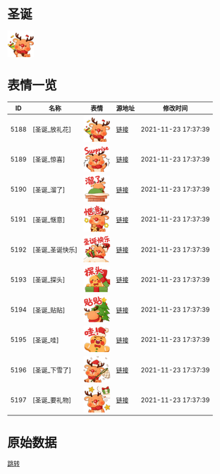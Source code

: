 # 圣诞

<img src="./cover.png" height="60" alt="cover" />

# 表情一览

|ID|名称|表情|源地址|修改时间|
|----|----|----|----|----|
|5188|[圣诞_放礼花]|<img src="./pic/005188_%5B圣诞_放礼花%5D.png" height="60" alt="放礼花"/>|[链接](http://i0.hdslb.com/bfs/emote/ecb0d85e1d0dc6b43240ec537b6ceca83156bd6a.png)|2021-11-23 17:37:39|
|5189|[圣诞_惊喜]|<img src="./pic/005189_%5B圣诞_惊喜%5D.png" height="60" alt="惊喜"/>|[链接](http://i0.hdslb.com/bfs/emote/39165479603275d06f342951515eedcd7012a4c9.png)|2021-11-23 17:37:39|
|5190|[圣诞_溜了]|<img src="./pic/005190_%5B圣诞_溜了%5D.png" height="60" alt="溜了"/>|[链接](http://i0.hdslb.com/bfs/emote/adbcc015eadb42ec710530f68f51fb0e388bf061.png)|2021-11-23 17:37:39|
|5191|[圣诞_惬意]|<img src="./pic/005191_%5B圣诞_惬意%5D.png" height="60" alt="惬意"/>|[链接](http://i0.hdslb.com/bfs/emote/511652b9d4e52f97a918658300915624632be5c5.png)|2021-11-23 17:37:39|
|5192|[圣诞_圣诞快乐]|<img src="./pic/005192_%5B圣诞_圣诞快乐%5D.png" height="60" alt="圣诞快乐"/>|[链接](http://i0.hdslb.com/bfs/emote/c71686afa39b4a280dfdfb3396c8fdc66f9c4efc.png)|2021-11-23 17:37:39|
|5193|[圣诞_探头]|<img src="./pic/005193_%5B圣诞_探头%5D.png" height="60" alt="探头"/>|[链接](http://i0.hdslb.com/bfs/emote/9d0fa1f2b0ee582594aa9dc7609c9e9b0ac840ea.png)|2021-11-23 17:37:39|
|5194|[圣诞_贴贴]|<img src="./pic/005194_%5B圣诞_贴贴%5D.png" height="60" alt="贴贴"/>|[链接](http://i0.hdslb.com/bfs/emote/b8b0340f4d8a2d760a2238ab546dee1b650194ff.png)|2021-11-23 17:37:39|
|5195|[圣诞_哇]|<img src="./pic/005195_%5B圣诞_哇%5D.png" height="60" alt="哇"/>|[链接](http://i0.hdslb.com/bfs/emote/07ddee87224de97b068be107b0ffa48ed72886c4.png)|2021-11-23 17:37:39|
|5196|[圣诞_下雪了]|<img src="./pic/005196_%5B圣诞_下雪了%5D.png" height="60" alt="下雪了"/>|[链接](http://i0.hdslb.com/bfs/emote/176fe081159c488db5b56a2bd94d8aa6531c4b08.png)|2021-11-23 17:37:39|
|5197|[圣诞_要礼物]|<img src="./pic/005197_%5B圣诞_要礼物%5D.png" height="60" alt="要礼物"/>|[链接](http://i0.hdslb.com/bfs/emote/0caf08043b70ff88b8392d3d6649e57e6e2944d9.png)|2021-11-23 17:37:39|

# 原始数据

[跳转](./raw.json)

